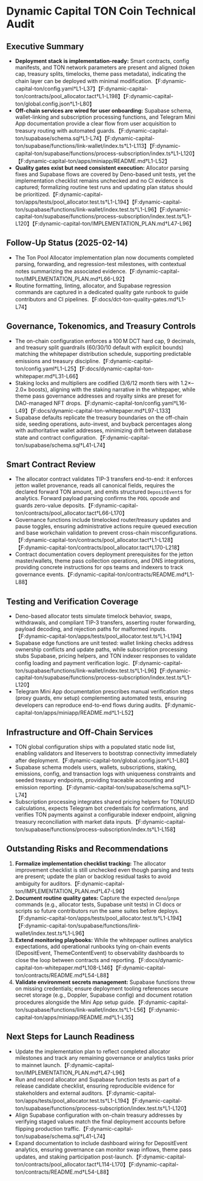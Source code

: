 # Dynamic Capital TON Coin Technical Audit

## Executive Summary

- **Deployment stack is implementation-ready:** Smart contracts, config
  manifests, and TON network parameters are present and aligned (token cap,
  treasury splits, timelocks, theme pass metadata), indicating the chain layer
  can be deployed with minimal
  modification.【F:dynamic-capital-ton/config.yaml†L1-L37】【F:dynamic-capital-ton/contracts/pool_allocator.tact†L1-L198】【F:dynamic-capital-ton/global.config.json†L1-L80】
- **Off-chain services are wired for user onboarding:** Supabase schema,
  wallet-linking and subscription processing functions, and Telegram Mini App
  documentation provide a clear flow from user acquisition to treasury routing
  with automated
  guards.【F:dynamic-capital-ton/supabase/schema.sql†L1-L74】【F:dynamic-capital-ton/supabase/functions/link-wallet/index.ts†L1-L113】【F:dynamic-capital-ton/supabase/functions/process-subscription/index.ts†L1-L120】【F:dynamic-capital-ton/apps/miniapp/README.md†L1-L52】
- **Quality gates exist but need consistent execution:** Allocator parsing fixes
  and Supabase flows are covered by Deno-based unit tests, yet the
  implementation checklist remains unchecked and no CI evidence is captured;
  formalizing routine test runs and updating plan status should be
  prioritized.【F:dynamic-capital-ton/apps/tests/pool_allocator.test.ts†L1-L194】【F:dynamic-capital-ton/supabase/functions/link-wallet/index.test.ts†L1-L96】【F:dynamic-capital-ton/supabase/functions/process-subscription/index.test.ts†L1-L120】【F:dynamic-capital-ton/IMPLEMENTATION_PLAN.md†L47-L96】

## Follow-Up Status (2025-02-14)

- The Ton Pool Allocator implementation plan now documents completed parsing,
  forwarding, and regression-test milestones, with contextual notes summarizing
  the associated
  evidence.【F:dynamic-capital-ton/IMPLEMENTATION_PLAN.md†L66-L92】
- Routine formatting, linting, allocator, and Supabase regression commands are
  captured in a dedicated quality gate runbook to guide contributors and CI
  pipelines.【F:docs/dct-ton-quality-gates.md†L1-L74】

## Governance, Tokenomics, and Treasury Controls

- The on-chain configuration enforces a 100 M DCT hard cap, 9 decimals, and
  treasury split guardrails (60/30/10 default with explicit bounds) matching the
  whitepaper distribution schedule, supporting predictable emissions and
  treasury
  discipline.【F:dynamic-capital-ton/config.yaml†L1-L25】【F:docs/dynamic-capital-ton-whitepaper.md†L31-L66】
- Staking locks and multipliers are codified (3/6/12 month tiers with 1.2×–2.0×
  boosts), aligning with the staking narrative in the whitepaper, while theme
  pass governance addresses and royalty sinks are preset for DAO-managed NFT
  drops.【F:dynamic-capital-ton/config.yaml†L16-L49】【F:docs/dynamic-capital-ton-whitepaper.md†L97-L133】
- Supabase defaults replicate the treasury boundaries on the off-chain side,
  seeding operations, auto-invest, and buyback percentages along with
  authoritative wallet addresses, minimizing drift between database state and
  contract configuration.【F:dynamic-capital-ton/supabase/schema.sql†L41-L74】

## Smart Contract Review

- The allocator contract validates TIP-3 transfers end-to-end: it enforces
  jetton wallet provenance, reads all canonical fields, requires the declared
  forward TON amount, and emits structured `DepositEvent`s for analytics.
  Forward payload parsing confirms the `POOL` opcode and guards zero-value
  deposits.【F:dynamic-capital-ton/contracts/pool_allocator.tact†L66-L170】
- Governance functions include timelocked router/treasury updates and pause
  toggles, ensuring administrative actions require queued execution and base
  workchain validation to prevent cross-chain
  misconfigurations.【F:dynamic-capital-ton/contracts/pool_allocator.tact†L1-L128】【F:dynamic-capital-ton/contracts/pool_allocator.tact†L170-L218】
- Contract documentation covers deployment prerequisites for the jetton
  master/wallets, theme pass collection operations, and DNS integrations,
  providing concrete instructions for ops teams and indexers to track governance
  events.【F:dynamic-capital-ton/contracts/README.md†L1-L88】

## Testing and Verification Coverage

- Deno-based allocator tests simulate timelock behavior, swaps, withdrawals, and
  compliant TIP-3 transfers, asserting router forwarding, payload decoding, and
  rejection paths for malformed
  inputs.【F:dynamic-capital-ton/apps/tests/pool_allocator.test.ts†L1-L194】
- Supabase edge functions are unit tested: wallet linking checks address
  ownership conflicts and update paths, while subscription processing stubs
  Supabase, pricing helpers, and TON indexer responses to validate config
  loading and payment verification
  logic.【F:dynamic-capital-ton/supabase/functions/link-wallet/index.test.ts†L1-L96】【F:dynamic-capital-ton/supabase/functions/process-subscription/index.test.ts†L1-L120】
- Telegram Mini App documentation prescribes manual verification steps (proxy
  guards, env setup) complementing automated tests, ensuring developers can
  reproduce end-to-end flows during
  audits.【F:dynamic-capital-ton/apps/miniapp/README.md†L1-L52】

## Infrastructure and Off-Chain Services

- TON global configuration ships with a populated static node list, enabling
  validators and liteservers to bootstrap connectivity immediately after
  deployment.【F:dynamic-capital-ton/global.config.json†L1-L80】
- Supabase schema models users, wallets, subscriptions, staking, emissions,
  config, and transaction logs with uniqueness constraints and seeded treasury
  endpoints, providing traceable accounting and emission
  reporting.【F:dynamic-capital-ton/supabase/schema.sql†L1-L74】
- Subscription processing integrates shared pricing helpers for TON/USD
  calculations, expects Telegram bot credentials for confirmations, and verifies
  TON payments against a configurable indexer endpoint, aligning treasury
  reconciliation with market data
  inputs.【F:dynamic-capital-ton/supabase/functions/process-subscription/index.ts†L1-L158】

## Outstanding Risks and Recommendations

1. **Formalize implementation checklist tracking:** The allocator improvement
   checklist is still unchecked even though parsing and tests are present;
   update the plan or backlog residual tasks to avoid ambiguity for
   auditors.【F:dynamic-capital-ton/IMPLEMENTATION_PLAN.md†L47-L96】
2. **Document routine quality gates:** Capture the expected `deno`/`pnpm`
   commands (e.g., allocator tests, Supabase unit tests) in CI docs or scripts
   so future contributors run the same suites before
   deploys.【F:dynamic-capital-ton/apps/tests/pool_allocator.test.ts†L1-L194】【F:dynamic-capital-ton/supabase/functions/link-wallet/index.test.ts†L1-L96】
3. **Extend monitoring playbooks:** While the whitepaper outlines analytics
   expectations, add operational runbooks tying on-chain events (DepositEvent,
   ThemeContentEvent) to observability dashboards to close the loop between
   contracts and
   reporting.【F:docs/dynamic-capital-ton-whitepaper.md†L108-L146】【F:dynamic-capital-ton/contracts/README.md†L54-L88】
4. **Validate environment secrets management:** Supabase functions throw on
   missing credentials; ensure deployment tooling references secure secret
   storage (e.g., Doppler, Supabase config) and document rotation procedures
   alongside the Mini App setup
   guide.【F:dynamic-capital-ton/supabase/functions/link-wallet/index.ts†L1-L56】【F:dynamic-capital-ton/apps/miniapp/README.md†L1-L35】

## Next Steps for Launch Readiness

- Update the implementation plan to reflect completed allocator milestones and
  track any remaining governance or analytics tasks prior to mainnet
  launch.【F:dynamic-capital-ton/IMPLEMENTATION_PLAN.md†L47-L96】
- Run and record allocator and Supabase function tests as part of a release
  candidate checklist, ensuring reproducible evidence for stakeholders and
  external
  auditors.【F:dynamic-capital-ton/apps/tests/pool_allocator.test.ts†L1-L194】【F:dynamic-capital-ton/supabase/functions/process-subscription/index.test.ts†L1-L120】
- Align Supabase configuration with on-chain treasury addresses by verifying
  staged values match the final deployment accounts before flipping production
  traffic.【F:dynamic-capital-ton/supabase/schema.sql†L41-L74】
- Expand documentation to include dashboard wiring for DepositEvent analytics,
  ensuring governance can monitor swap inflows, theme pass updates, and staking
  participation
  post-launch.【F:dynamic-capital-ton/contracts/pool_allocator.tact†L114-L170】【F:dynamic-capital-ton/contracts/README.md†L54-L88】
